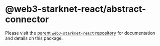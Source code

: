 # @web3-starknet-react/abstract-connector

Please visit the [parent `web3-starknet-react` repository](https://github.com/dhruvkelawala/web3-starknet-react/) for documentation and details on this package.
